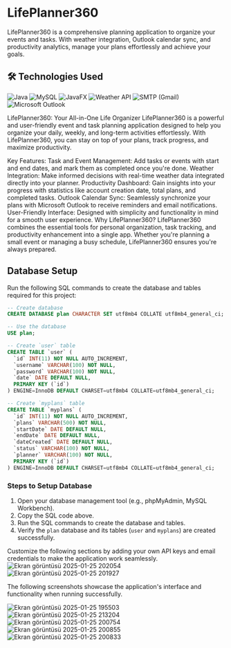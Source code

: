 # LifePlanner360
LifePlanner360 is a comprehensive planning application to organize your events and tasks. With weather integration, Outlook calendar sync, and productivity analytics, manage your plans effortlessly and achieve your goals.

## 🛠️ Technologies Used

![Java](https://img.shields.io/badge/Java-ED8B00?style=for-the-badge&logo=java&logoColor=white)
![MySQL](https://img.shields.io/badge/MySQL-005C84?style=for-the-badge&logo=mysql&logoColor=white)
![JavaFX](https://img.shields.io/badge/JavaFX-007396?style=for-the-badge&logo=openjdk&logoColor=white)
![Weather API](https://img.shields.io/badge/Weather%20API-00C6FF?style=for-the-badge&logo=icloud&logoColor=white)
![SMTP (Gmail)](https://img.shields.io/badge/SMTP%20(Gmail)-FF4500?style=for-the-badge&logo=gmail&logoColor=white)
![Microsoft Outlook](https://img.shields.io/badge/Microsoft%20Outlook-0078D4?style=for-the-badge&logo=microsoft-outlook&logoColor=white)

LifePlanner360: Your All-in-One Life Organizer
LifePlanner360 is a powerful and user-friendly event and task planning application designed to help you organize your daily, weekly, and long-term activities effortlessly. With LifePlanner360, you can stay on top of your plans, track progress, and maximize productivity.

Key Features:
Task and Event Management: Add tasks or events with start and end dates, and mark them as completed once you're done.
Weather Integration: Make informed decisions with real-time weather data integrated directly into your planner.
Productivity Dashboard: Gain insights into your progress with statistics like account creation date, total plans, and completed tasks.
Outlook Calendar Sync: Seamlessly synchronize your plans with Microsoft Outlook to receive reminders and email notifications.
User-Friendly Interface: Designed with simplicity and functionality in mind for a smooth user experience.
Why LifePlanner360?
LifePlanner360 combines the essential tools for personal organization, task tracking, and productivity enhancement into a single app. Whether you're planning a small event or managing a busy schedule, LifePlanner360 ensures you're always prepared.


## Database Setup

Run the following SQL commands to create the database and tables required for this project:

```sql
-- Create database
CREATE DATABASE plan CHARACTER SET utf8mb4 COLLATE utf8mb4_general_ci;

-- Use the database
USE plan;

-- Create `user` table
CREATE TABLE `user` (
  `id` INT(11) NOT NULL AUTO_INCREMENT,
  `username` VARCHAR(100) NOT NULL,
  `password` VARCHAR(100) NOT NULL,
  `date` DATE DEFAULT NULL,
  PRIMARY KEY (`id`)
) ENGINE=InnoDB DEFAULT CHARSET=utf8mb4 COLLATE=utf8mb4_general_ci;

-- Create `myplans` table
CREATE TABLE `myplans` (
  `id` INT(11) NOT NULL AUTO_INCREMENT,
  `plans` VARCHAR(500) NOT NULL,
  `startDate` DATE DEFAULT NULL,
  `endDate` DATE DEFAULT NULL,
  `dateCreated` DATE DEFAULT NULL,
  `status` VARCHAR(100) NOT NULL,
  `planner` VARCHAR(100) NOT NULL,
  PRIMARY KEY (`id`)
) ENGINE=InnoDB DEFAULT CHARSET=utf8mb4 COLLATE=utf8mb4_general_ci;
``` 
### Steps to Setup Database
1. Open your database management tool (e.g., phpMyAdmin, MySQL Workbench).
2. Copy the SQL code above.
3. Run the SQL commands to create the database and tables.
4. Verify the `plan` database and its tables (`user` and `myplans`) are created successfully.

Customize the following sections by adding your own API keys and email credentials to make the application work seamlessly.
![Ekran görüntüsü 2025-01-25 202054](https://github.com/user-attachments/assets/6f6fb76e-04a6-4230-9c62-a40c27208427)
![Ekran görüntüsü 2025-01-25 201927](https://github.com/user-attachments/assets/57401c0a-38fb-49c8-841f-86574d86b751)

The following screenshots showcase the application's interface and functionality when running successfully.

![Ekran görüntüsü 2025-01-25 195503](https://github.com/user-attachments/assets/3e1f582c-dc36-4fd2-8476-d5fa6ff13254)
![Ekran görüntüsü 2025-01-25 213204](https://github.com/user-attachments/assets/f81ca024-9fb9-431d-b7ab-0831cdc05b99)
![Ekran görüntüsü 2025-01-25 200754](https://github.com/user-attachments/assets/41f04dd8-6519-41cc-98cc-225508a31ea3)
![Ekran görüntüsü 2025-01-25 200855](https://github.com/user-attachments/assets/2ba8c9ef-e063-4e03-b1d9-cacd5f627b35)
![Ekran görüntüsü 2025-01-25 200833](https://github.com/user-attachments/assets/a9b6a814-52f3-4f4c-93d0-233e9e4ecb90)





























